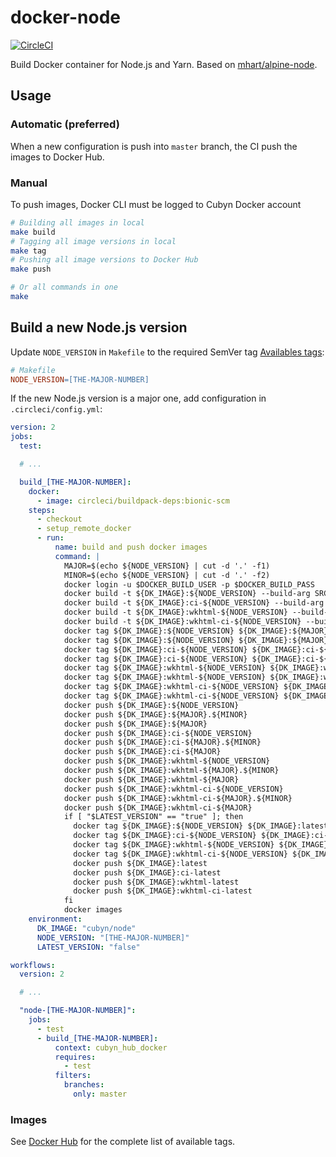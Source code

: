# docker-node

[![CircleCI](https://circleci.com/gh/cubyn/docker-node/tree/master.svg?style=svg)](https://circleci.com/gh/cubyn/docker-node/tree/master)

Build Docker container for Node.js and Yarn.
Based on [mhart/alpine-node](https://github.com/mhart/alpine-node).

## Usage

### Automatic (preferred)

When a new configuration is push into `master` branch, the CI push the images to Docker Hub.

### Manual

To push images, Docker CLI must be logged to Cubyn Docker account

```sh
# Building all images in local
make build
# Tagging all image versions in local
make tag
# Pushing all image versions to Docker Hub
make push

# Or all commands in one
make
```

## Build a new Node.js version

Update `NODE_VERSION` in `Makefile` to the required SemVer tag
[Availables tags](https://hub.docker.com/_/node):

```Makefile
# Makefile
NODE_VERSION=[THE-MAJOR-NUMBER]
```

If the new Node.js version is a major one, add configuration in `.circleci/config.yml`:

```yml
version: 2
jobs:
  test:

  # ...

  build_[THE-MAJOR-NUMBER]:
    docker:
      - image: circleci/buildpack-deps:bionic-scm
    steps:
      - checkout
      - setup_remote_docker
      - run:
          name: build and push docker images
          command: |
            MAJOR=$(echo ${NODE_VERSION} | cut -d '.' -f1)
            MINOR=$(echo ${NODE_VERSION} | cut -d '.' -f2)
            docker login -u $DOCKER_BUILD_USER -p $DOCKER_BUILD_PASS
            docker build -t ${DK_IMAGE}:${NODE_VERSION} --build-arg SRC_TAG=${NODE_VERSION}-alpine --target base generic
            docker build -t ${DK_IMAGE}:ci-${NODE_VERSION} --build-arg SRC_TAG=${NODE_VERSION}-alpine --target ci generic
            docker build -t ${DK_IMAGE}:wkhtml-${NODE_VERSION} --build-arg SRC_TAG=${NODE_VERSION}-alpine --target wkhtmltopdf generic
            docker build -t ${DK_IMAGE}:wkhtml-ci-${NODE_VERSION} --build-arg SRC_TAG=${NODE_VERSION}-alpine --target wkhtmltopdf_ci generic
            docker tag ${DK_IMAGE}:${NODE_VERSION} ${DK_IMAGE}:${MAJOR}.${MINOR}
            docker tag ${DK_IMAGE}:${NODE_VERSION} ${DK_IMAGE}:${MAJOR}
            docker tag ${DK_IMAGE}:ci-${NODE_VERSION} ${DK_IMAGE}:ci-${MAJOR}.${MINOR}
            docker tag ${DK_IMAGE}:ci-${NODE_VERSION} ${DK_IMAGE}:ci-${MAJOR}
            docker tag ${DK_IMAGE}:wkhtml-${NODE_VERSION} ${DK_IMAGE}:wkhtml-${MAJOR}.${MINOR}
            docker tag ${DK_IMAGE}:wkhtml-${NODE_VERSION} ${DK_IMAGE}:wkhtml-${MAJOR}
            docker tag ${DK_IMAGE}:wkhtml-ci-${NODE_VERSION} ${DK_IMAGE}:wkhtml-ci-${MAJOR}.${MINOR}
            docker tag ${DK_IMAGE}:wkhtml-ci-${NODE_VERSION} ${DK_IMAGE}:wkhtml-ci-${MAJOR}
            docker push ${DK_IMAGE}:${NODE_VERSION}
            docker push ${DK_IMAGE}:${MAJOR}.${MINOR}
            docker push ${DK_IMAGE}:${MAJOR}
            docker push ${DK_IMAGE}:ci-${NODE_VERSION}
            docker push ${DK_IMAGE}:ci-${MAJOR}.${MINOR}
            docker push ${DK_IMAGE}:ci-${MAJOR}
            docker push ${DK_IMAGE}:wkhtml-${NODE_VERSION}
            docker push ${DK_IMAGE}:wkhtml-${MAJOR}.${MINOR}
            docker push ${DK_IMAGE}:wkhtml-${MAJOR}
            docker push ${DK_IMAGE}:wkhtml-ci-${NODE_VERSION}
            docker push ${DK_IMAGE}:wkhtml-ci-${MAJOR}.${MINOR}
            docker push ${DK_IMAGE}:wkhtml-ci-${MAJOR}
            if [ "$LATEST_VERSION" == "true" ]; then
              docker tag ${DK_IMAGE}:${NODE_VERSION} ${DK_IMAGE}:latest
              docker tag ${DK_IMAGE}:ci-${NODE_VERSION} ${DK_IMAGE}:ci-latest
              docker tag ${DK_IMAGE}:wkhtml-${NODE_VERSION} ${DK_IMAGE}:wkhtml-latest
              docker tag ${DK_IMAGE}:wkhtml-ci-${NODE_VERSION} ${DK_IMAGE}:wkhtml-ci-latest
              docker push ${DK_IMAGE}:latest
              docker push ${DK_IMAGE}:ci-latest
              docker push ${DK_IMAGE}:wkhtml-latest
              docker push ${DK_IMAGE}:wkhtml-ci-latest
            fi
            docker images
    environment:
      DK_IMAGE: "cubyn/node"
      NODE_VERSION: "[THE-MAJOR-NUMBER]"
      LATEST_VERSION: "false"

workflows:
  version: 2

  # ...

  "node-[THE-MAJOR-NUMBER]":
    jobs:
      - test
      - build_[THE-MAJOR-NUMBER]:
          context: cubyn_hub_docker
          requires:
            - test
          filters:
            branches:
              only: master
```

### Images

See [Docker Hub](https://hub.docker.com/r/cubyn/node/tags/) for the complete list of available tags.
